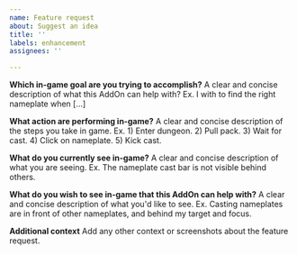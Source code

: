 ```yaml
---
name: Feature request
about: Suggest an idea
title: ''
labels: enhancement
assignees: ''

---
```


**Which in-game goal are you trying to accomplish?**
A clear and concise description of what this AddOn can help with? Ex. I with to find the right nameplate when [...]

**What action are performing in-game?**
A clear and concise description of the steps you take in game. Ex. 1) Enter dungeon. 2) Pull pack. 3) Wait for cast. 4) Click on nameplate. 5) Kick cast.

**What do you currently see in-game?**
A clear and concise description of what you are seeing. Ex. The nameplate cast bar is not visible behind others.

**What do you wish to see in-game that this AddOn can help with?**
A clear and concise description of what you'd like to see. Ex. Casting nameplates are in front of other nameplates, and behind my target and focus.

**Additional context**
Add any other context or screenshots about the feature request.
